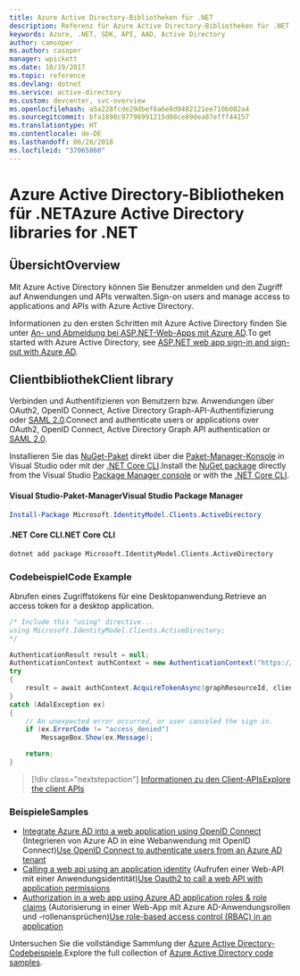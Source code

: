 ```yaml
---
title: Azure Active Directory-Bibliotheken für .NET
description: Referenz für Azure Active Directory-Bibliotheken für .NET
keywords: Azure, .NET, SDK, API, AAD, Active Directory
author: camsoper
ms.author: casoper
manager: wpickett
ms.date: 10/19/2017
ms.topic: reference
ms.devlang: dotnet
ms.service: active-directory
ms.custom: devcenter, svc-overview
ms.openlocfilehash: a5a228fcde29dbef6a6e8d0482121ee710b002a4
ms.sourcegitcommit: bfa1898c97798991215d08ce89dea87efff44157
ms.translationtype: HT
ms.contentlocale: de-DE
ms.lasthandoff: 06/28/2018
ms.locfileid: "37065860"
---
```

# <a name="azure-active-directory-libraries-for-net"></a><span data-ttu-id="85243-104">Azure Active Directory-Bibliotheken für .NET</span><span class="sxs-lookup"><span data-stu-id="85243-104">Azure Active Directory libraries for .NET</span></span>

## <a name="overview"></a><span data-ttu-id="85243-105">Übersicht</span><span class="sxs-lookup"><span data-stu-id="85243-105">Overview</span></span>

<span data-ttu-id="85243-106">Mit Azure Active Directory können Sie Benutzer anmelden und den Zugriff auf Anwendungen und APIs verwalten.</span><span class="sxs-lookup"><span data-stu-id="85243-106">Sign-on users and manage access to applications and APIs with Azure Active Directory.</span></span>

<span data-ttu-id="85243-107">Informationen zu den ersten Schritten mit Azure Active Directory finden Sie unter [An- und Abmeldung bei ASP.NET-Web-Apps mit Azure AD](/azure/active-directory/develop/active-directory-devquickstarts-webapp-dotnet).</span><span class="sxs-lookup"><span data-stu-id="85243-107">To get started with Azure Active Directory, see [ASP.NET web app sign-in and sign-out with Azure AD](/azure/active-directory/develop/active-directory-devquickstarts-webapp-dotnet).</span></span>

## <a name="client-library"></a><span data-ttu-id="85243-108">Clientbibliothek</span><span class="sxs-lookup"><span data-stu-id="85243-108">Client library</span></span>

<span data-ttu-id="85243-109">Verbinden und Authentifizieren von Benutzern bzw. Anwendungen über OAuth2, OpenID Connect, Active Directory Graph-API-Authentifizierung oder [SAML 2.0](https://docs.microsoft.com/azure/active-directory/develop/active-directory-saml-protocol-reference).</span><span class="sxs-lookup"><span data-stu-id="85243-109">Connect and authenticate users or applications over OAuth2, OpenID Connect, Active Directory Graph API authentication or [SAML 2.0](https://docs.microsoft.com/azure/active-directory/develop/active-directory-saml-protocol-reference).</span></span>

<span data-ttu-id="85243-110">Installieren Sie das [NuGet-Paket](https://www.nuget.org/packages/Microsoft.Azure.Management.AppService.Fluent) direkt über die [Paket-Manager-Konsole][PackageManager] in Visual Studio oder mit der [.NET Core CLI][DotNetCLI].</span><span class="sxs-lookup"><span data-stu-id="85243-110">Install the [NuGet package](https://www.nuget.org/packages/Microsoft.Azure.Management.AppService.Fluent) directly from the Visual Studio [Package Manager console][PackageManager] or with the [.NET Core CLI][DotNetCLI].</span></span>

#### <a name="visual-studio-package-manager"></a><span data-ttu-id="85243-111">Visual Studio-Paket-Manager</span><span class="sxs-lookup"><span data-stu-id="85243-111">Visual Studio Package Manager</span></span>

```powershell
Install-Package Microsoft.IdentityModel.Clients.ActiveDirectory
```

#### <a name="net-core-cli"></a><span data-ttu-id="85243-112">.NET Core CLI</span><span class="sxs-lookup"><span data-stu-id="85243-112">.NET Core CLI</span></span>

```bash
dotnet add package Microsoft.IdentityModel.Clients.ActiveDirectory
```

### <a name="code-example"></a><span data-ttu-id="85243-113">Codebeispiel</span><span class="sxs-lookup"><span data-stu-id="85243-113">Code Example</span></span>

<span data-ttu-id="85243-114">Abrufen eines Zugriffstokens für eine Desktopanwendung.</span><span class="sxs-lookup"><span data-stu-id="85243-114">Retrieve an access token for a desktop application.</span></span>

```csharp
/* Include this "using" directive...
using Microsoft.IdentityModel.Clients.ActiveDirectory;
*/

AuthenticationResult result = null;
AuthenticationContext authContext = new AuthenticationContext("https://someauthority.com");
try
{
    result = await authContext.AcquireTokenAsync(graphResourceId, clientId, redirectUri, new PlatformParameters(PromptBehavior.Auto));
}
catch (AdalException ex)
{
    // An unexpected error occurred, or user canceled the sign in.
    if (ex.ErrorCode != "access_denied")
        MessageBox.Show(ex.Message);

    return;
}
```

> [!div class="nextstepaction"]
> [<span data-ttu-id="85243-115">Informationen zu den Client-APIs</span><span class="sxs-lookup"><span data-stu-id="85243-115">Explore the client APIs</span></span>](/dotnet/api/overview/azure/activedirectory/client)

### <a name="samples"></a><span data-ttu-id="85243-116">Beispiele</span><span class="sxs-lookup"><span data-stu-id="85243-116">Samples</span></span>

* <span data-ttu-id="85243-117">[Integrate Azure AD into a web application using OpenID Connect](https://github.com/Azure-Samples/active-directory-dotnet-webapp-openidconnect) (Integrieren von Azure AD in eine Webanwendung mit OpenID Connect)</span><span class="sxs-lookup"><span data-stu-id="85243-117">[Use OpenID Connect to authenticate users from an Azure AD tenant](https://github.com/Azure-Samples/active-directory-dotnet-webapp-openidconnect)</span></span>
* <span data-ttu-id="85243-118">[Calling a web api using an application identity](https://github.com/Azure-Samples/active-directory-dotnet-webapp-webapi-oauth2-appidentity) (Aufrufen einer Web-API mit einer Anwendungsidentität)</span><span class="sxs-lookup"><span data-stu-id="85243-118">[Use Oauth2 to call a web API with application permissions](https://github.com/Azure-Samples/active-directory-dotnet-webapp-webapi-oauth2-appidentity)</span></span>
* <span data-ttu-id="85243-119">[Authorization in a web app using Azure AD application roles &amp; role claims](https://github.com/Azure-Samples/active-directory-dotnet-webapp-roleclaims) (Autorisierung in einer Web-App mit Azure AD-Anwendungsrollen und -rollenansprüchen)</span><span class="sxs-lookup"><span data-stu-id="85243-119">[Use role-based access control (RBAC) in an application](https://github.com/Azure-Samples/active-directory-dotnet-webapp-roleclaims)</span></span>

<span data-ttu-id="85243-120">Untersuchen Sie die vollständige Sammlung der [Azure Active Directory-Codebeispiele](/azure/active-directory/develop/active-directory-code-samples).</span><span class="sxs-lookup"><span data-stu-id="85243-120">Explore the full collection of [Azure Active Directory code samples](/azure/active-directory/develop/active-directory-code-samples).</span></span>

[PackageManager]: https://docs.microsoft.com/nuget/tools/package-manager-console
[DotNetCLI]: https://docs.microsoft.com/dotnet/core/tools/dotnet-add-package

